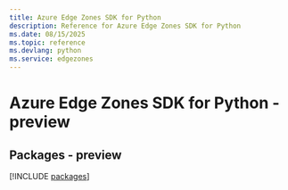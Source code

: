 ```yaml
---
title: Azure Edge Zones SDK for Python
description: Reference for Azure Edge Zones SDK for Python
ms.date: 08/15/2025
ms.topic: reference
ms.devlang: python
ms.service: edgezones
---
```

# Azure Edge Zones SDK for Python - preview
## Packages - preview
[!INCLUDE [packages](edge-zones-index.md)]